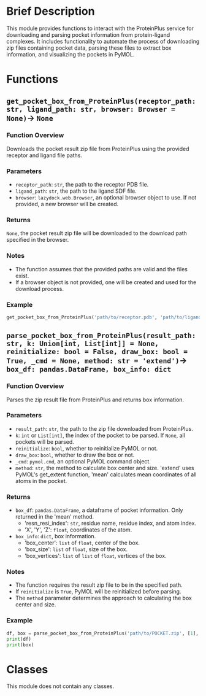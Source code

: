 # Brief Description
This module provides functions to interact with the ProteinPlus service for downloading and parsing pocket information from protein-ligand complexes. It includes functionality to automate the process of downloading zip files containing pocket data, parsing these files to extract box information, and visualizing the pockets in PyMOL.

# Functions

## `get_pocket_box_from_ProteinPlus(receptor_path: str, ligand_path: str, browser: Browser = None)`-> `None`
### Function Overview
Downloads the pocket result zip file from ProteinPlus using the provided receptor and ligand file paths.

### Parameters
- `receptor_path`: `str`, the path to the receptor PDB file.
- `ligand_path`: `str`, the path to the ligand SDF file.
- `browser`: `lazydock.web.Browser`, an optional browser object to use. If not provided, a new browser will be created.

### Returns
`None`, the pocket result zip file will be downloaded to the download path specified in the browser.

### Notes
- The function assumes that the provided paths are valid and the files exist.
- If a browser object is not provided, one will be created and used for the download process.

### Example
```python
get_pocket_box_from_ProteinPlus('path/to/receptor.pdb', 'path/to/ligand.sdf')
```

## `parse_pocket_box_from_ProteinPlus(result_path: str, k: Union[int, List[int]] = None, reinitialize: bool = False, draw_box: bool = True, _cmd = None, method: str = 'extend')`-> `box_df: pandas.DataFrame, box_info: dict`
### Function Overview
Parses the zip result file from ProteinPlus and returns box information.

### Parameters
- `result_path`: `str`, the path to the zip file downloaded from ProteinPlus.
- `k`: `int` or `List[int]`, the index of the pocket to be parsed. If `None`, all pockets will be parsed.
- `reinitialize`: `bool`, whether to reinitialize PyMOL or not.
- `draw_box`: `bool`, whether to draw the box or not.
- `_cmd`: `pymol.cmd`, an optional PyMOL command object.
- `method`: `str`, the method to calculate box center and size. 'extend' uses PyMOL's get_extent function, 'mean' calculates mean coordinates of all atoms in the pocket.

### Returns
- `box_df`: `pandas.DataFrame`, a dataframe of pocket information. Only returned in the 'mean' method.
  - 'resn_resi_index': `str`, residue name, residue index, and atom index.
  - 'X', 'Y', 'Z': `float`, coordinates of the atom.
- `box_info`: `dict`, box information.
  - 'box_center': `list` of `float`, center of the box.
  - 'box_size': `list` of `float`, size of the box.
  - 'box_vertices': `list` of `list` of `float`, vertices of the box.

### Notes
- The function requires the result zip file to be in the specified path.
- If `reinitialize` is `True`, PyMOL will be reinitialized before parsing.
- The `method` parameter determines the approach to calculating the box center and size.

### Example
```python
df, box = parse_pocket_box_from_ProteinPlus('path/to/POCKET.zip', [1], True, method='mean')
print(df)
print(box)
```

# Classes

This module does not contain any classes.
